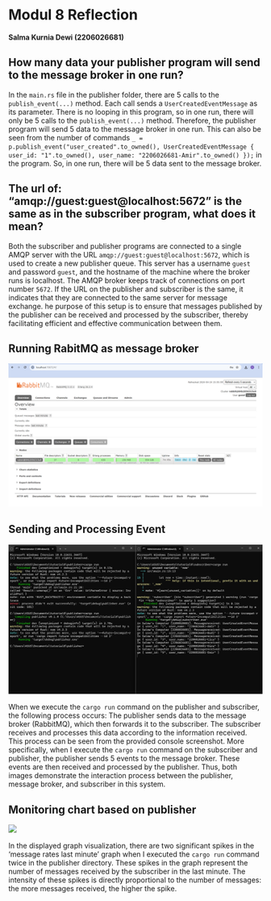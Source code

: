# Modul 8 Reflection
**Salma Kurnia Dewi (2206026681)**

## How many data your publisher program will send to the message broker in one run?
   In the ```main.rs``` file in the publisher folder, there are 5 calls to the ```publish_event(...)``` method. Each call sends a ```UserCreatedEventMessage``` as its parameter.
   There is no looping in this program, so in one run, there will only be 5 calls to the ```publish_event(...)``` method. Therefore, the publisher program will send 5 data to the message broker in one run. 
   This can also be seen from the number of commands ```_ = p.publish_event("user_created".to_owned(), UserCreatedEventMessage { user_id: "1".to_owned(), user_name: "2206026681-Amir".to_owned() });``` in the program. So, in one run, there will be 5 data sent to the message broker.

## The url of: “amqp://guest:guest@localhost:5672” is the same as in the subscriber program, what does it mean?
   Both the subscriber and publisher programs are connected to a single AMQP server with the URL ```amqp://guest:guest@localhost:5672```, which is used to create a new publisher queue. 
   This server has a username ```guest``` and password ```guest```, and the hostname of the machine where the broker runs is localhost. 
    The AMQP broker keeps track of connections on port number ```5672```. If the URL on the publisher and subscriber is the same, it indicates that they are connected to the same server for message exchange. 
    he purpose of this setup is to ensure that messages published by the publisher can be received and processed by the subscriber, thereby facilitating efficient and effective communication between them.

## Running RabitMQ as message broker 
<img src = "img/RabbitMQ.png"> 

## Sending and Processing Event
<img src = "img/pub&sub.png">

When we execute the ```cargo run``` command on the publisher and subscriber, the following process occurs: The publisher sends data to the message broker (RabbitMQ), which then forwards it to the subscriber. 
The subscriber receives and processes this data according to the information received. This process can be seen from the provided console screenshot. 
More specifically, when I execute the ```cargo run``` command on the subscriber and publisher, the publisher sends 5 events to the message broker.
These events are then received and processed by the publisher. Thus, both images demonstrate the interaction process between the publisher, message broker, and subscriber in this system.

## Monitoring chart based on publisher
<img src = "spikes.png">

In the displayed graph visualization, there are two significant spikes in the ‘message rates last minute’ graph when I executed the ```cargo run``` command twice in the publisher directory. These spikes in the graph represent the number of messages received by the subscriber in the last minute. The intensity of these spikes is directly proportional to the number of messages: the more messages received, the higher the spike. 